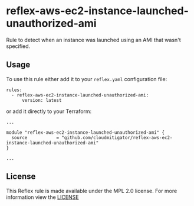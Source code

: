 # reflex-aws-ec2-instance-launched-unauthorized-ami
Rule to detect when an instance was launched using an AMI that wasn't specified.

## Usage
To use this rule either add it to your `reflex.yaml` configuration file:  
```
rules:
  - reflex-aws-ec2-instance-launched-unauthorized-ami:
      version: latest
```

or add it directly to your Terraform:  
```
...

module "reflex-aws-ec2-instance-launched-unauthorized-ami" {
  source           = "github.com/cloudmitigator/reflex-aws-ec2-instance-launched-unauthorized-ami"
}

...
```

## License
This Reflex rule is made available under the MPL 2.0 license. For more information view the [LICENSE](https://github.com/cloudmitigator/reflex-aws-ec2-instance-launched-unauthorized-ami/blob/master/LICENSE) 
